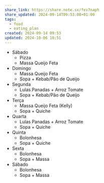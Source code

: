 ```yaml
---
share_link: https://share.note.sx/fev7naph
share_updated: 2024-09-14T09:53:08+01:00
tags:
  - food
  - eating_plan
created: 2024-09-14 09:53
updated: 2024-10-06 10:51
---
```

- Sábado
	- Pizza
	- Massa Queijo Feta
- Domingo
	- Massa Queijo Feta
	- Sopa + Kebab/Pão de Queijo
- Segunda
	- Lulas Panadas + Arroz Tomate
	- Sopa + Kebab/Pão de Queijo
- Terça
	- Massa Queijo Feta (Kelly)
	- Sopa + Quiche
- Quarta
	- Lulas Panadas + Arroz Tomate
	- Sopa + Quiche
- Quinta
	- Bolonhesa
	- Sopa + Quiche
- Sexta
	- Bolonhesa
	- Sopa + Massa
- Sábado
	- Bolonhesa
	- Sopa + Massa
